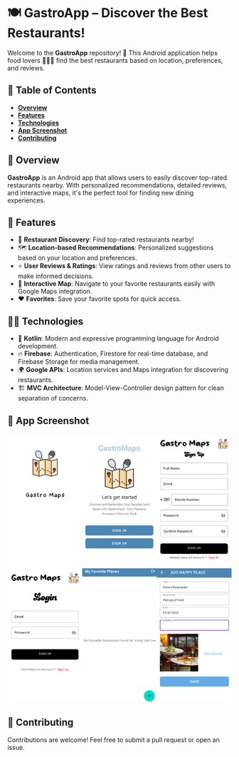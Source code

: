 # **🍽️ GastroApp – Discover the Best Restaurants!**  

Welcome to the **GastroApp** repository! 🎉 This Android application helps food lovers 🍕🍣🍔 find the best restaurants based on location, preferences, and reviews.  

## **📌 Table of Contents**  
- **[Overview](#overview)** 
- **[Features](#features)** 
- **[Technologies](#technologies)**  
- **[App Screenshot](#app-screenshot)**  
- **[Contributing](#contributing)**  

## 📖 **Overview**  
**GastroApp** is an Android app that allows users to easily discover top-rated restaurants nearby. With personalized recommendations, detailed reviews, and interactive maps, it's the perfect tool for finding new dining experiences.  

## 🚀 **Features**  
- 🍔 **Restaurant Discovery**: Find top-rated restaurants nearby!  
- 🗺️ **Location-based Recommendations**: Personalized suggestions based on your location and preferences.  
- ⭐ **User Reviews & Ratings**: View ratings and reviews from other users to make informed decisions.  
- 📍 **Interactive Map**: Navigate to your favorite restaurants easily with Google Maps integration.  
- ❤️ **Favorites**: Save your favorite spots for quick access.  

## 🧑‍💻 **Technologies**  
- 📝 **Kotlin**: Modern and expressive programming language for Android development.  
- 🔥 **Firebase**: Authentication, Firestore for real-time database, and Firebase Storage for media management.  
- 🌍 **Google APIs**: Location services and Maps integration for discovering restaurants.  
- 🏗️ **MVC Architecture**: Model-View-Controller design pattern for clean separation of concerns.  

## 📸 **App Screenshot**  
![App Screenshot](gastroMaps.png)  

## **🤝 Contributing**  
Contributions are welcome! Feel free to submit a pull request or open an issue.  
